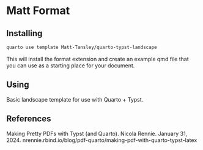 # Matt Format

## Installing

``` bash
quarto use template Matt-Tansley/quarto-typst-landscape
```

This will install the format extension and create an example qmd file that you can use as a starting place for your document.

## Using

Basic landscape template for use with Quarto + Typst.

## References

Making Pretty PDFs with Typst (and Quarto). Nicola Rennie. January 31, 2024. nrennie.rbind.io/blog/pdf-quarto/making-pdf-with-quarto-typst-latex
